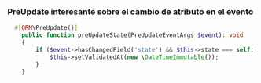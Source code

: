 ### PreUpdate interesante sobre el cambio de atributo en el evento
```php
  #[ORM\PreUpdate()]
    public function preUpdateState(PreUpdateEventArgs $event): void
    {
        if ($event->hasChangedField('state') && $this->state === self::STATE_APPROVED) {
            $this->setValidatedAt(new \DateTimeImmutable());
        }
    }
```
